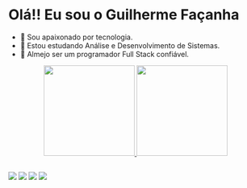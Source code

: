 # Olá!! Eu sou o Guilherme  Façanha

- 🔭 Sou apaixonado por tecnologia.
- 🎯 Estou estudando Análise e Desenvolvimento de Sistemas.
- 🌱 Almejo ser um programador Full Stack confiável.

<div align="center">
  <a href="https://github.com/guilherme-CF">
  <img height="180em" src="https://github-readme-stats.vercel.app/api?username=guilherme-CF&show_icons=true&theme=github_dark&include_all_commits=true&count_private=true"/>
  <img height="180em" src="https://github-readme-stats.vercel.app/api/top-langs/?username=guilherme-CF&layout=compact&langs_count=7&theme=github_dark"/>
</div>

  
  ##
 
<div> 
  <a href="https://instagram.com/gui.facanha" target="_blank"><img src="https://img.shields.io/badge/-Instagram-%23E4405F?style=for-the-badge&logo=instagram&logoColor=white" target="_blank"></a>
 	<a href="https://www.twitch.tv/guifacanha" target="_blank"><img src="https://img.shields.io/badge/Twitch-9146FF?style=for-the-badge&logo=twitch&logoColor=white" target="_blank"></a>
  <a href = "mailto:contatoguifacanha@outlook.com"><img src="https://img.shields.io/badge/-Gmail-%23333?style=for-the-badge&logo=gmail&logoColor=white" target="_blank"></a>
 <a href="https://www.linkedin.com/in/guilherme-carlos-385ba71a8/" target="_blank"><img src="https://img.shields.io/badge/-LinkedIn-%230077B5?style=for-the-badge&logo=linkedin&logoColor=white" target="_blank"></a> 
 
  
 
 
</div>
